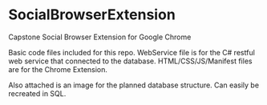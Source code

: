 # SocialBrowserExtension
Capstone Social Browser Extension for Google Chrome

Basic code files included for this repo. WebService file is for the C# restful web service that connected to the database.  HTML/CSS/JS/Manifest files are for the Chrome Extension.

Also attached is an image for the planned database structure.  Can easily be recreated in SQL.
